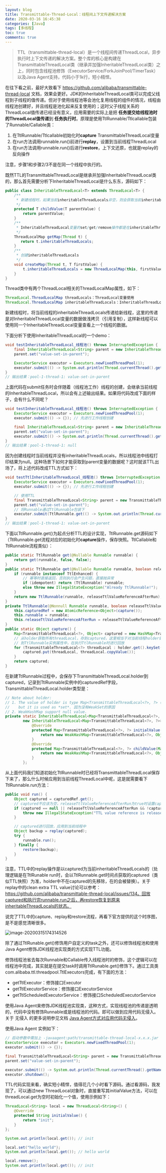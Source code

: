 ```yaml
---
layout: blog
title: Transmittable-Thread-Local：线程间上下文传递解决方案
date: 2020-03-16 16:45:38
categories: [Java]
tags: [多线程]
toc: true
comments: true
---
```


> TTL（transmittable-thread-local）是一个线程间传递ThreadLocal，异步执行时上下文传递的解决方案。整个库的核心是构建在TransmittableThreadLocal类（继承并加强InheritableThreadLocal类）之上，同时包含线程池修饰（ExecutorService/ForkJoinPool/TimerTask）以及Java Agent支持，代码小于1k行，短小精悍。

在往下看之前，最好大致看下 https://github.com/alibaba/transmittable-thread-local 文档，效果会更好。JDK的InheritableThreadLocal类可以完成父线程到子线程的值传递。但对于使用线程池等会池化复用线程的组件的情况，线程由线程池创建好，并且线程是池化起来反复使用的；这时父子线程关系的ThreadLocal值传递已经没有意义，应用需要的实际上是把 **任务提交给线程池时的ThreadLocal值传递**到 **任务执行时**。原理是使用TtlRunnable/Ttlcallable包装了Runnable/Callable类：

1. 在TtlRunnable/Ttlcallable初始化时**capture** TransmittableThreadLocal变量
2. 在run方法调用runnable.run()前进行**replay**，设置到当前线程ThreadLocal
3. 在run方法调用runnable.run()后进行**restore**，上下文还原，也就是replay的反向操作

注意，步骤1和步骤2/3不是在同一个线程中执行的。

既然TTL的TransmittableThreadLocal是继承并加强InheritableThreadLocal类的，那么首先需要分析下InheritableThreadLocal是什么东东，源码如下：

```java
public class InheritableThreadLocal<T> extends ThreadLocal<T> {
    /**
     * 新建线程时，如果当前inheritableThreadLocals非空，则会获取当前inheritableThreadLocals传递给新线程
     */
    protected T childValue(T parentValue) {
        return parentValue;
    }
    /**
     * InheritableThreadLocal变量的set/get/remove操作都是在inheritableThreadLocals上
     */
    ThreadLocalMap getMap(Thread t) {
       return t.inheritableThreadLocals;
    }
    /**
     * 创建inheritableThreadLocals
     */
    void createMap(Thread t, T firstValue) {
        t.inheritableThreadLocals = new ThreadLocalMap(this, firstValue);
    }
}
```

Thread类中有两个ThreadLocal相关的ThreadLocalMap属性，如下：

```java
ThreadLocal.ThreadLocalMap threadLocals：ThreadLocal变量使用
ThreadLocal.ThreadLocalMap inheritableThreadLocals：InheritableThreadLocal变量使用
```

新建线程时，将当前线程的inheritableThreadLocals传递给新线程，这里的传递是对InheritableThreadLocal变量的数据做浅拷贝（引用复制），这样新线程可以使用同一个InheritableThreadLocal变量查看上一个线程的数据。

下面分析下使用InheritableThreadLocal的一个demo：

```java
void testInheritableThreadLocal_线程池() throws InterruptedException {
    final InheritableThreadLocal<String> parent = new InheritableThreadLocal<>();
    parent.set("value-set-in-parent");

    ExecutorService executor = Executors.newFixedThreadPool(1);
    executor.submit(() -> System.out.println(Thread.currentThread().getName() + ": " + parent.get()));
}
// 输出结果：pool-1-thread-1: value-set-in-parent
```

上面代码在submit任务时会伴随着（线程池工作）线程的创建，会继承当前线程的InheritableThreadLocal，所以会有上述输出结果。如果将代码改成下面的样子，会有什么不同呢？

```java
void testInheritableThreadLocal_线程池() throws InterruptedException {
    ExecutorService executor = Executors.newFixedThreadPool(1);
    executor.submit(() -> {}); // 先进行工作线程创建

    final InheritableThreadLocal<String> parent = new InheritableThreadLocal<>();
    parent.set("value-set-in-parent");
    executor.submit(() -> System.out.println(Thread.currentThread().getName() + ": " + parent.get()));
}
// 输出结果：pool-1-thread-1: null
```

因为创建线程时当前线程并没有inheritableThreadLocals，所以线程池中线程打印结果为null。这种场景下如何才能获取到parent变量的数据呢？这时就该TTL出场了，将上述代码改成TTL方式如下：

```java
void testTtlInheritableThreadLocal_线程池() throws InterruptedException {
    ExecutorService executor = Executors.newFixedThreadPool(1);
    executor.submit(() -> {}); // 先进行工作线程创建

    // 使用TTL
    final TransmittableThreadLocal<String> parent = new TransmittableThreadLocal<>();
    parent.set("value-set-in-parent");
    // 将Runnable通过TtlRunnable包装下
    executor.submit(TtlRunnable.get(() -> System.out.println(Thread.currentThread().getName() + ": " + parent.get())));
}
// 输出结果：pool-1-thread-1: value-set-in-parent
```

下面以TtlRunnable.get()为起点分析TTL的设计实现，TtlRunnable.get源码如下（TtlRunnable.get流程对应的初始化时**capture**操作，保存快照。TtlCallable和TtlRunnable流程类似）：

```java
public static TtlRunnable get(@Nullable Runnable runnable) {
	return get(runnable, false, false);
}
public static TtlRunnable get(@Nullable Runnable runnable, boolean releaseTtlValueReferenceAfterRun, boolean idempotent) {
	if (runnable instanceof TtlEnhanced) {
		// 幂等时直接返回，否则执行会产生问题，直接抛异常
		if (idempotent) return (TtlRunnable) runnable;
		else throw new IllegalStateException("Already TtlRunnable!");
	}
	return new TtlRunnable(runnable, releaseTtlValueReferenceAfterRun);
}
private TtlRunnable(@Nonnull Runnable runnable, boolean releaseTtlValueReferenceAfterRun) {
	this.capturedRef = new AtomicReference<Object>(capture());
	this.runnable = runnable;
	this.releaseTtlValueReferenceAfterRun = releaseTtlValueReferenceAfterRun;
}
public static Object capture() {
	Map<TransmittableThreadLocal<?>, Object> captured = new HashMap<TransmittableThreadLocal<?>, Object>();
	// 从holder获取所有threadLocal，存到captured，这里相当于对当前线程holder做一个快照保存
	// 到TtlRunnable实例属性中，在执行TtlRunnable时进行回放
	for (TransmittableThreadLocal<?> threadLocal : holder.get().keySet()) {
		captured.put(threadLocal, threadLocal.copyValue());
	}
	return captured;
}
```

在新建TtlRunnable过程中，会保存下TransmittableThreadLocal.holder到captured，记录到TtlRunnable实例中的capturedRef字段，TransmittableThreadLocal.holder类型是：

```java
// Note about holder:
// 1. The value of holder is type Map<TransmittableThreadLocal<?>, ?> (WeakHashMap implementation),
//    but it is used as *set*. 因为没有WeakSet的原因
// 2. WeakHashMap support null value.
private static InheritableThreadLocal<Map<TransmittableThreadLocal<?>, ?>> holder =
        new InheritableThreadLocal<Map<TransmittableThreadLocal<?>, ?>>() {
            @Override
            protected Map<TransmittableThreadLocal<?>, ?> initialValue() {
                return new WeakHashMap<TransmittableThreadLocal<?>, Object>();
            }
            @Override
            protected Map<TransmittableThreadLocal<?>, ?> childValue(Map<TransmittableThreadLocal<?>, ?> parentValue) {
                return new WeakHashMap<TransmittableThreadLocal<?>, Object>(parentValue);
            }
        };
```

从上面代码我们知道初始化TtlRunnable时已经将TransmittableThreadLocal保存下来了，那么什么时候应用到当前线程ThreadLocal中呢，这是就需要看下TtlRunnable.run方法：

```java
public void run() {
    Object captured = capturedRef.get();
    // captured不应该为空，releaseTtlValueReferenceAfterRun为true时设置capturedRef为null，防止当前Runnable重复执行
    if (captured == null || releaseTtlValueReferenceAfterRun && !capturedRef.compareAndSet(captured, null)) {
        throw new IllegalStateException("TTL value reference is released after run!");
    }

    // captured进行回放，应用到当前线程中
    Object backup = replay(captured);
    try {
        runnable.run();
    } finally {
        restore(backup);
    }
}
```

注意，TTL中的replay操作是以captured为当前inheritableThreadLocals的（处理逻辑是在TtlRunable run时，会以TtlRunnable.get时间点获取的captured（类似TTL快照）为准，holder中不在captured的先移除，在的会被替换）。关于replay中的clean extra TTL value讨论可以参考：https://github.com/alibaba/transmittable-thread-local/issues/134。回放captured和执行完runnable.run之后，再restore恢复到原来inheritableThreadLocals的状态。

说完了TTL中的capture、replay和restore流程，再看下官方提供的这个时序图，是不是感觉清晰很多。

![image-20200315174314526](_image/transmittable-thread-local：线程间上下文传递解决方案/image-20200315174314526.png)

除了通过TtlRunable.get()修饰用户自定义的task之外，还可以修饰线程池和使用Java Agent修饰JDK线程池实现类的方式实现TTL功能。

修饰线程池省去每次Runnable和Callable传入线程池时的修饰，这个逻辑可以在线程池中完成，其实就是在提交task时调用TtlRunable.get()修饰下。通过工具类com.alibaba.ttl.threadpool.TtlExecutors完成，有下面的方法：

- getTtlExecutor：修饰接口Executor
- getTtlExecutorService：修饰接口ExecutorService
- getTtlScheduledExecutorService：修饰接口ScheduledExecutorService

使用Java Agent来修饰JDK线程池实现类，这种方式，实现线程池的传递是透明的，代码中没有修饰Runnable或是线程池的代码。即可以做到应用代码无侵入。关于 无侵入 的更多说明参见文档 [Java Agent方式对应用代码无侵入](https://github.com/alibaba/transmittable-thread-local/blob/master/docs/developer-guide.md#java-agent方式对应用代码无侵入)。

使用Java Agent 实例如下：

```java
// 启动参数中需加上 -javaagent:path/transmittable-thread-local-x.x.x.jar
ExecutorService executor = Executors.newFixedThreadPool(1);
executor.submit(() -> {});

final TransmittableThreadLocal<String> parent = new TransmittableThreadLocal<>();
parent.set("value-set-in-parent");

executor.submit(() -> System.out.println(Thread.currentThread().getName() + ": " + parent.get()));
executor.shutdown();
```

TTL代码实现来看，确实短小精悍，值得花几个小时看下源码。通过看源码，我发现了，可以通过new ThreadLocal对象时，直接重写其initialValue方法，可以在threadLocal.get为空时初始化一个值，使用示例如下：

```java
ThreadLocal<String> local = new ThreadLocal<String>() {
    @Override
    protected String initialValue() {
        return "init";
    }
};

System.out.println(local.get()); // init

local.set("hello world");
System.out.println(local.get()); // hello world

local.remove();
System.out.println(local.get()); // init
```

